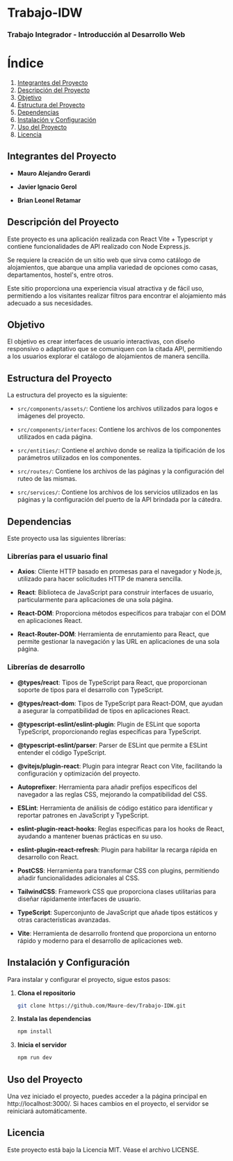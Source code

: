 # Trabajo-IDW

### Trabajo Integrador - Introducción al Desarrollo Web

# Índice

1. [Integrantes del Proyecto](#integrantes-del-proyecto)
2. [Descripción del Proyecto](#descripción-del-proyecto)
3. [Objetivo](#objetivo)
4. [Estructura del Proyecto](#estructura-del-proyecto)
5. [Dependencias](#dependencias)
6. [Instalación y Configuración](#instalación-y-configuración)
7. [Uso del Proyecto](#uso-del-proyecto)
8. [Licencia](#licencia)

## Integrantes del Proyecto

- **Mauro Alejandro Gerardi**

- **Javier Ignacio Gerol**

- **Brian Leonel Retamar**

## Descripción del Proyecto

Este proyecto es una aplicación realizada con React Vite + Typescript y contiene funcionalidades de API realizado con Node Express.js.

Se requiere la creación de un sitio web que sirva como catálogo de alojamientos, que abarque una amplia variedad de opciones como casas, departamentos, hostel's, entre otros.

Este sitio proporciona una experiencia visual atractiva y de fácil uso, permitiendo a los visitantes realizar filtros para encontrar el alojamiento más adecuado a sus necesidades.

## Objetivo

El objetivo es crear interfaces de usuario interactivas, con diseño responsivo o adaptativo que se comuniquen con la citada API, permitiendo a los usuarios explorar el catálogo de alojamientos de manera sencilla.

## Estructura del Proyecto

La estructura del proyecto es la siguiente:

- `src/components/assets/`: Contiene los archivos utilizados para logos e imágenes del proyecto.

- `src/components/interfaces`: Contiene los archivos de los componentes utilizados en cada página.

- `src/entities/`: Contiene el archivo donde se realiza la tipificación de los parámetros utilizados en los componentes.

- `src/routes/`: Contiene los archivos de las páginas y la configuración del ruteo de las mismas.

- `src/services/`: Contiene los archivos de los servicios utilizados en las páginas y la configuración del puerto de la API brindada por la cátedra.

## Dependencias

Este proyecto usa las siguientes librerías:

### Librerías para el usuario final

- **Axios**: Cliente HTTP basado en promesas para el navegador y Node.js, utilizado para hacer solicitudes HTTP de manera sencilla.

- **React**: Biblioteca de JavaScript para construir interfaces de usuario, particularmente para aplicaciones de una sola página.

- **React-DOM**: Proporciona métodos específicos para trabajar con el DOM en aplicaciones React.

- **React-Router-DOM**: Herramienta de enrutamiento para React, que permite gestionar la navegación y las URL en aplicaciones de una sola página.

### Librerías de desarrollo

- **@types/react**: Tipos de TypeScript para React, que proporcionan soporte de tipos para el desarrollo con TypeScript.

- **@types/react-dom**: Tipos de TypeScript para React-DOM, que ayudan a asegurar la compatibilidad de tipos en aplicaciones React.

- **@typescript-eslint/eslint-plugin**: Plugin de ESLint que soporta TypeScript, proporcionando reglas específicas para TypeScript.

- **@typescript-eslint/parser**: Parser de ESLint que permite a ESLint entender el código TypeScript.

- **@vitejs/plugin-react**: Plugin para integrar React con Vite, facilitando la configuración y optimización del proyecto.

- **Autoprefixer**: Herramienta para añadir prefijos específicos del navegador a las reglas CSS, mejorando la compatibilidad del CSS.

- **ESLint**: Herramienta de análisis de código estático para identificar y reportar patrones en JavaScript y TypeScript.

- **eslint-plugin-react-hooks**: Reglas específicas para los hooks de React, ayudando a mantener buenas prácticas en su uso.

- **eslint-plugin-react-refresh**: Plugin para habilitar la recarga rápida en desarrollo con React.

- **PostCSS**: Herramienta para transformar CSS con plugins, permitiendo añadir funcionalidades adicionales al CSS.

- **TailwindCSS**: Framework CSS que proporciona clases utilitarias para diseñar rápidamente interfaces de usuario.

- **TypeScript**: Superconjunto de JavaScript que añade tipos estáticos y otras características avanzadas.

- **Vite**: Herramienta de desarrollo frontend que proporciona un entorno rápido y moderno para el desarrollo de aplicaciones web.

## Instalación y Configuración

Para instalar y configurar el proyecto, sigue estos pasos:

1. **Clona el repositorio**

   ```bash
   git clone https://github.com/Maure-dev/Trabajo-IDW.git
   ```

2. **Instala las dependencias**

   ```bash
   npm install
   ```

3. **Inicia el servidor**

   ```bash
   npm run dev
   ```

## Uso del Proyecto

Una vez iniciado el proyecto, puedes acceder a la página principal en http://localhost:3000/. Si haces cambios en el proyecto, el servidor se reiniciará automáticamente.

## Licencia

Este proyecto está bajo la Licencia MIT. Véase el archivo LICENSE.
